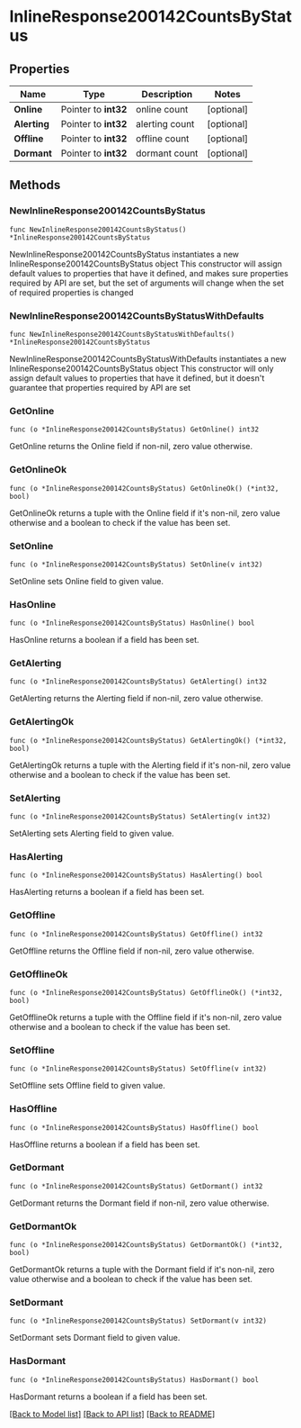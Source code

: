 # InlineResponse200142CountsByStatus

## Properties

Name | Type | Description | Notes
------------ | ------------- | ------------- | -------------
**Online** | Pointer to **int32** | online count | [optional] 
**Alerting** | Pointer to **int32** | alerting count | [optional] 
**Offline** | Pointer to **int32** | offline count | [optional] 
**Dormant** | Pointer to **int32** | dormant count | [optional] 

## Methods

### NewInlineResponse200142CountsByStatus

`func NewInlineResponse200142CountsByStatus() *InlineResponse200142CountsByStatus`

NewInlineResponse200142CountsByStatus instantiates a new InlineResponse200142CountsByStatus object
This constructor will assign default values to properties that have it defined,
and makes sure properties required by API are set, but the set of arguments
will change when the set of required properties is changed

### NewInlineResponse200142CountsByStatusWithDefaults

`func NewInlineResponse200142CountsByStatusWithDefaults() *InlineResponse200142CountsByStatus`

NewInlineResponse200142CountsByStatusWithDefaults instantiates a new InlineResponse200142CountsByStatus object
This constructor will only assign default values to properties that have it defined,
but it doesn't guarantee that properties required by API are set

### GetOnline

`func (o *InlineResponse200142CountsByStatus) GetOnline() int32`

GetOnline returns the Online field if non-nil, zero value otherwise.

### GetOnlineOk

`func (o *InlineResponse200142CountsByStatus) GetOnlineOk() (*int32, bool)`

GetOnlineOk returns a tuple with the Online field if it's non-nil, zero value otherwise
and a boolean to check if the value has been set.

### SetOnline

`func (o *InlineResponse200142CountsByStatus) SetOnline(v int32)`

SetOnline sets Online field to given value.

### HasOnline

`func (o *InlineResponse200142CountsByStatus) HasOnline() bool`

HasOnline returns a boolean if a field has been set.

### GetAlerting

`func (o *InlineResponse200142CountsByStatus) GetAlerting() int32`

GetAlerting returns the Alerting field if non-nil, zero value otherwise.

### GetAlertingOk

`func (o *InlineResponse200142CountsByStatus) GetAlertingOk() (*int32, bool)`

GetAlertingOk returns a tuple with the Alerting field if it's non-nil, zero value otherwise
and a boolean to check if the value has been set.

### SetAlerting

`func (o *InlineResponse200142CountsByStatus) SetAlerting(v int32)`

SetAlerting sets Alerting field to given value.

### HasAlerting

`func (o *InlineResponse200142CountsByStatus) HasAlerting() bool`

HasAlerting returns a boolean if a field has been set.

### GetOffline

`func (o *InlineResponse200142CountsByStatus) GetOffline() int32`

GetOffline returns the Offline field if non-nil, zero value otherwise.

### GetOfflineOk

`func (o *InlineResponse200142CountsByStatus) GetOfflineOk() (*int32, bool)`

GetOfflineOk returns a tuple with the Offline field if it's non-nil, zero value otherwise
and a boolean to check if the value has been set.

### SetOffline

`func (o *InlineResponse200142CountsByStatus) SetOffline(v int32)`

SetOffline sets Offline field to given value.

### HasOffline

`func (o *InlineResponse200142CountsByStatus) HasOffline() bool`

HasOffline returns a boolean if a field has been set.

### GetDormant

`func (o *InlineResponse200142CountsByStatus) GetDormant() int32`

GetDormant returns the Dormant field if non-nil, zero value otherwise.

### GetDormantOk

`func (o *InlineResponse200142CountsByStatus) GetDormantOk() (*int32, bool)`

GetDormantOk returns a tuple with the Dormant field if it's non-nil, zero value otherwise
and a boolean to check if the value has been set.

### SetDormant

`func (o *InlineResponse200142CountsByStatus) SetDormant(v int32)`

SetDormant sets Dormant field to given value.

### HasDormant

`func (o *InlineResponse200142CountsByStatus) HasDormant() bool`

HasDormant returns a boolean if a field has been set.


[[Back to Model list]](../README.md#documentation-for-models) [[Back to API list]](../README.md#documentation-for-api-endpoints) [[Back to README]](../README.md)


